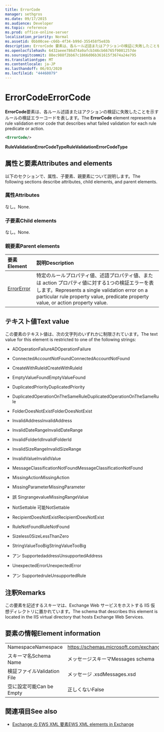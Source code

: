 ```yaml
---
title: ErrorCode
manager: sethgros
ms.date: 09/17/2015
ms.audience: Developer
ms.topic: reference
ms.prod: office-online-server
localization_priority: Normal
ms.assetid: 0bb00cee-c66b-4f34-b99d-355458f5e83b
description: ErrorCode 要素は、各ルール述語またはアクションの検証に失敗したことを示すルールの検証エラーコードを表します。
ms.openlocfilehash: 6432aeee786d74a9afcb346cb66765f9001257de
ms.sourcegitcommit: 88ec988f2bb67c1866d06b361615f3674a24e795
ms.translationtype: MT
ms.contentlocale: ja-JP
ms.lasthandoff: 06/03/2020
ms.locfileid: "44460079"
---
```

# <a name="errorcode"></a><span data-ttu-id="1ddca-103">ErrorCode</span><span class="sxs-lookup"><span data-stu-id="1ddca-103">ErrorCode</span></span>

<span data-ttu-id="1ddca-104">**ErrorCode**要素は、各ルール述語またはアクションの検証に失敗したことを示すルールの検証エラーコードを表します。</span><span class="sxs-lookup"><span data-stu-id="1ddca-104">The **ErrorCode** element represents a rule validation error code that describes what failed validation for each rule predicate or action.</span></span> 
  
```XML
<ErrorCode/>
```

 <span data-ttu-id="1ddca-105">**RuleValidationErrorCodeType**</span><span class="sxs-lookup"><span data-stu-id="1ddca-105">**RuleValidationErrorCodeType**</span></span>
## <a name="attributes-and-elements"></a><span data-ttu-id="1ddca-106">属性と要素</span><span class="sxs-lookup"><span data-stu-id="1ddca-106">Attributes and elements</span></span>

<span data-ttu-id="1ddca-107">以下のセクションで、属性、子要素、親要素について説明します。</span><span class="sxs-lookup"><span data-stu-id="1ddca-107">The following sections describe attributes, child elements, and parent elements.</span></span>
  
### <a name="attributes"></a><span data-ttu-id="1ddca-108">属性</span><span class="sxs-lookup"><span data-stu-id="1ddca-108">Attributes</span></span>

<span data-ttu-id="1ddca-109">なし。</span><span class="sxs-lookup"><span data-stu-id="1ddca-109">None.</span></span>
  
### <a name="child-elements"></a><span data-ttu-id="1ddca-110">子要素</span><span class="sxs-lookup"><span data-stu-id="1ddca-110">Child elements</span></span>

<span data-ttu-id="1ddca-111">なし。</span><span class="sxs-lookup"><span data-stu-id="1ddca-111">None.</span></span>
  
### <a name="parent-elements"></a><span data-ttu-id="1ddca-112">親要素</span><span class="sxs-lookup"><span data-stu-id="1ddca-112">Parent elements</span></span>

|<span data-ttu-id="1ddca-113">**要素**</span><span class="sxs-lookup"><span data-stu-id="1ddca-113">**Element**</span></span>|<span data-ttu-id="1ddca-114">**説明**</span><span class="sxs-lookup"><span data-stu-id="1ddca-114">**Description**</span></span>|
|:-----|:-----|
|[<span data-ttu-id="1ddca-115">Error</span><span class="sxs-lookup"><span data-stu-id="1ddca-115">Error</span></span>](error.md) <br/> |<span data-ttu-id="1ddca-116">特定のルールプロパティ値、述語プロパティ値、または action プロパティ値に対する1つの検証エラーを表します。</span><span class="sxs-lookup"><span data-stu-id="1ddca-116">Represents a single validation error on a particular rule property value, predicate property value, or action property value.</span></span>  <br/> |
   
## <a name="text-value"></a><span data-ttu-id="1ddca-117">テキスト値</span><span class="sxs-lookup"><span data-stu-id="1ddca-117">Text value</span></span>

<span data-ttu-id="1ddca-118">この要素のテキスト値は、次の文字列のいずれかに制限されています。</span><span class="sxs-lookup"><span data-stu-id="1ddca-118">The text value for this element is restricted to one of the following strings:</span></span>
  
- <span data-ttu-id="1ddca-119">ADOperationFailure</span><span class="sxs-lookup"><span data-stu-id="1ddca-119">ADOperationFailure</span></span>
    
- <span data-ttu-id="1ddca-120">ConnectedAccountNotFound</span><span class="sxs-lookup"><span data-stu-id="1ddca-120">ConnectedAccountNotFound</span></span>
    
- <span data-ttu-id="1ddca-121">CreateWithRuleId</span><span class="sxs-lookup"><span data-stu-id="1ddca-121">CreateWithRuleId</span></span>
    
- <span data-ttu-id="1ddca-122">EmptyValueFound</span><span class="sxs-lookup"><span data-stu-id="1ddca-122">EmptyValueFound</span></span>
    
- <span data-ttu-id="1ddca-123">DuplicatedPriority</span><span class="sxs-lookup"><span data-stu-id="1ddca-123">DuplicatedPriority</span></span>
    
- <span data-ttu-id="1ddca-124">DuplicatedOperationOnTheSameRule</span><span class="sxs-lookup"><span data-stu-id="1ddca-124">DuplicatedOperationOnTheSameRule</span></span>
    
- <span data-ttu-id="1ddca-125">FolderDoesNotExist</span><span class="sxs-lookup"><span data-stu-id="1ddca-125">FolderDoesNotExist</span></span>
    
- <span data-ttu-id="1ddca-126">InvalidAddress</span><span class="sxs-lookup"><span data-stu-id="1ddca-126">InvalidAddress</span></span>
    
- <span data-ttu-id="1ddca-127">InvalidDateRange</span><span class="sxs-lookup"><span data-stu-id="1ddca-127">InvalidDateRange</span></span>
    
- <span data-ttu-id="1ddca-128">InvalidFolderId</span><span class="sxs-lookup"><span data-stu-id="1ddca-128">InvalidFolderId</span></span>
    
- <span data-ttu-id="1ddca-129">InvalidSizeRange</span><span class="sxs-lookup"><span data-stu-id="1ddca-129">InvalidSizeRange</span></span>
    
- <span data-ttu-id="1ddca-130">InvalidValue</span><span class="sxs-lookup"><span data-stu-id="1ddca-130">InvalidValue</span></span>
    
- <span data-ttu-id="1ddca-131">MessageClassificationNotFound</span><span class="sxs-lookup"><span data-stu-id="1ddca-131">MessageClassificationNotFound</span></span>
    
- <span data-ttu-id="1ddca-132">MissingAction</span><span class="sxs-lookup"><span data-stu-id="1ddca-132">MissingAction</span></span>
    
- <span data-ttu-id="1ddca-133">MissingParameter</span><span class="sxs-lookup"><span data-stu-id="1ddca-133">MissingParameter</span></span>
    
- <span data-ttu-id="1ddca-134">誤 Singrangevalue</span><span class="sxs-lookup"><span data-stu-id="1ddca-134">MissingRangeValue</span></span>
    
- <span data-ttu-id="1ddca-135">NotSettable 可能</span><span class="sxs-lookup"><span data-stu-id="1ddca-135">NotSettable</span></span>
    
- <span data-ttu-id="1ddca-136">RecipientDoesNotExist</span><span class="sxs-lookup"><span data-stu-id="1ddca-136">RecipientDoesNotExist</span></span>
    
- <span data-ttu-id="1ddca-137">RuleNotFound</span><span class="sxs-lookup"><span data-stu-id="1ddca-137">RuleNotFound</span></span>
    
- <span data-ttu-id="1ddca-138">Sizeless0</span><span class="sxs-lookup"><span data-stu-id="1ddca-138">SizeLessThanZero</span></span>
    
- <span data-ttu-id="1ddca-139">StringValueTooBig</span><span class="sxs-lookup"><span data-stu-id="1ddca-139">StringValueTooBig</span></span>
    
- <span data-ttu-id="1ddca-140">アン Supportedaddress</span><span class="sxs-lookup"><span data-stu-id="1ddca-140">UnsupportedAddress</span></span>
    
- <span data-ttu-id="1ddca-141">UnexpectedError</span><span class="sxs-lookup"><span data-stu-id="1ddca-141">UnexpectedError</span></span>
    
- <span data-ttu-id="1ddca-142">アン Supportedrule</span><span class="sxs-lookup"><span data-stu-id="1ddca-142">UnsupportedRule</span></span>
    
## <a name="remarks"></a><span data-ttu-id="1ddca-143">注釈</span><span class="sxs-lookup"><span data-stu-id="1ddca-143">Remarks</span></span>

<span data-ttu-id="1ddca-144">この要素を記述するスキーマは、Exchange Web サービスをホストする IIS 仮想ディレクトリに置かれています。</span><span class="sxs-lookup"><span data-stu-id="1ddca-144">The schema that describes this element is located in the IIS virtual directory that hosts Exchange Web Services.</span></span>
  
## <a name="element-information"></a><span data-ttu-id="1ddca-145">要素の情報</span><span class="sxs-lookup"><span data-stu-id="1ddca-145">Element information</span></span>

|||
|:-----|:-----|
|<span data-ttu-id="1ddca-146">Namespace</span><span class="sxs-lookup"><span data-stu-id="1ddca-146">Namespace</span></span>  <br/> |https://schemas.microsoft.com/exchange/services/2006/messages  <br/> |
|<span data-ttu-id="1ddca-147">スキーマ名</span><span class="sxs-lookup"><span data-stu-id="1ddca-147">Schema Name</span></span>  <br/> |<span data-ttu-id="1ddca-148">メッセージスキーマ</span><span class="sxs-lookup"><span data-stu-id="1ddca-148">Messages schema</span></span>  <br/> |
|<span data-ttu-id="1ddca-149">検証ファイル</span><span class="sxs-lookup"><span data-stu-id="1ddca-149">Validation File</span></span>  <br/> |<span data-ttu-id="1ddca-150">メッセージ .xsd</span><span class="sxs-lookup"><span data-stu-id="1ddca-150">Messages.xsd</span></span>  <br/> |
|<span data-ttu-id="1ddca-151">空に設定可能</span><span class="sxs-lookup"><span data-stu-id="1ddca-151">Can be Empty</span></span>  <br/> |<span data-ttu-id="1ddca-152">正しくない</span><span class="sxs-lookup"><span data-stu-id="1ddca-152">False</span></span>  <br/> |
   
## <a name="see-also"></a><span data-ttu-id="1ddca-153">関連項目</span><span class="sxs-lookup"><span data-stu-id="1ddca-153">See also</span></span>



- [<span data-ttu-id="1ddca-154">Exchange の EWS XML 要素</span><span class="sxs-lookup"><span data-stu-id="1ddca-154">EWS XML elements in Exchange</span></span>](ews-xml-elements-in-exchange.md)

